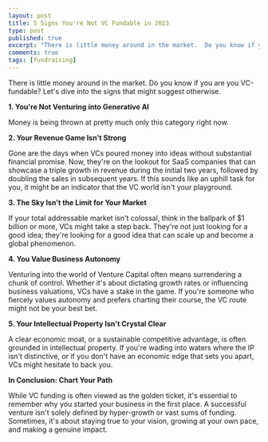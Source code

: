 ```yaml
---
layout: post
title: 5 Signs You're Not VC Fundable in 2023
type: post
published: true
excerpt: "There is little money around in the market.  Do you know if you are you VC-fundable? Let's dive into the signs that might suggest otherwise."
comments: true
tags: [fundraising]
---
```


There is little money around in the market.  Do you know if you are you VC-fundable? Let's dive into the signs that might suggest otherwise.

**1. You're Not Venturing into Generative AI**

Money is being thrown at pretty much only this category right now. 

**2. Your Revenue Game Isn't Strong**

Gone are the days when VCs poured money into ideas without substantial financial promise. Now, they're on the lookout for SaaS companies that can showcase a triple growth in revenue during the initial two years, followed by doubling the sales in subsequent years. If this sounds like an uphill task for you, it might be an indicator that the VC world isn't your playground.

**3. The Sky Isn't the Limit for Your Market**

If your total addressable market isn't colossal, think in the ballpark of $1 billion or more, VCs might take a step back. They're not just looking for a good idea; they're looking for a good idea that can scale up and become a global phenomenon.

**4. You Value Business Autonomy**

Venturing into the world of Venture Capital often means surrendering a chunk of control. Whether it's about dictating growth rates or influencing business valuations, VCs have a stake in the game. If you're someone who fiercely values autonomy and prefers charting their course, the VC route might not be your best bet.

**5. Your Intellectual Property Isn't Crystal Clear**

A clear economic moat, or a sustainable competitive advantage, is often grounded in intellectual property. If you're wading into waters where the IP isn't distinctive, or if you don't have an economic edge that sets you apart, VCs might hesitate to back you.

**In Conclusion: Chart Your Path**

While VC funding is often viewed as the golden ticket, it's essential to remember why you started your business in the first place. A successful venture isn't solely defined by hyper-growth or vast sums of funding. Sometimes, it's about staying true to your vision, growing at your own pace, and making a genuine impact.
